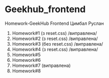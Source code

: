 # Geekhub_frontend

Homework-GeekHub Frontend
Цимбал Руслан

1. Homework#1 (з reset.css) /виправлена/
2. Homework#2 (з reset.css) /виправлена/
3. Homework#3 (без reset.css) /виправлена/
4. Homework#4 (з reset.css) /виправлена/
5. Homework#5
6. Homework#6
7. Homework#7 (виправлена)
8. Homework#8


